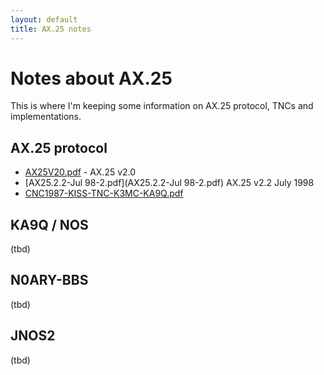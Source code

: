 ```yaml
---
layout: default
title: AX.25 notes
---
```


# Notes about AX.25

This is where I'm keeping some information on AX.25 protocol, TNCs and
implementations.

## AX.25 protocol

 * [AX25V20.pdf](AX25V20.pdf) - AX.25 v2.0
 * [AX25.2.2-Jul 98-2.pdf](AX25.2.2-Jul 98-2.pdf) AX.25 v2.2 July 1998
 * [CNC1987-KISS-TNC-K3MC-KA9Q.pdf](CNC1987-KISS-TNC-K3MC-KA9Q.pdf)

## KA9Q / NOS

(tbd)

## N0ARY-BBS

(tbd)

## JNOS2

(tbd)

